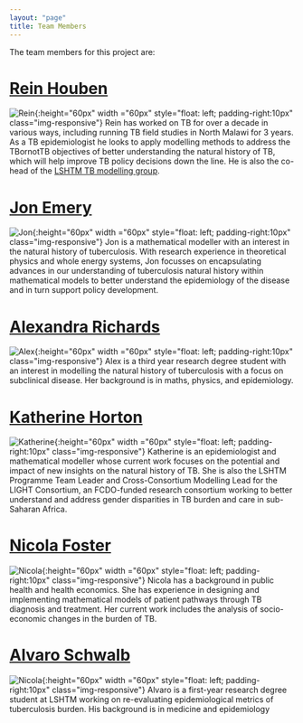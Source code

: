 ```yaml
---
layout: "page"
title: Team Members
---
```


The team members for this project are:

# [Rein Houben](https://www.lshtm.ac.uk/aboutus/people/houben.rein)
![Rein](../images/Rein-profile.jpg){:height="60px" width ="60px" style="float: left; padding-right:10px" class="img-responsive"}
Rein has worked on TB for over a decade in various ways, including running TB field studies in North Malawi for 3 years. As a TB epidemiologist he looks to apply modelling methods to address the TBornotTB objectives of better understanding the natural history of TB, which will help improve TB policy decisions down the line. He is also the co-head of the [LSHTM TB modelling group](https://tbmodelling.lshtm.ac.uk/). 

# [Jon Emery](https://www.lshtm.ac.uk/aboutus/people/emery.jon)
![Jon](../images/Jon-profile.jpg){:height="60px" width ="60px" style="float: left; padding-right:10px" class="img-responsive"}
Jon is a mathematical modeller with an interest in the natural history of tuberculosis. With research experience in theoretical physics and whole energy systems, Jon focusses on encapsulating advances in our understanding of tuberculosis natural history within mathematical models to better understand the epidemiology of the disease and in turn support policy development.

# [Alexandra Richards](http://www.lshtm.ac.uk/aboutus/people/richards.alexandra)
![Alex](../images/Alex-profile.jpeg){:height="60px" width ="60px" style="float: left; padding-right:10px" class="img-responsive"}
Alex is a third year research degree student with an interest in modelling the natural history of tuberculosis with a focus on subclinical disease. Her background is in maths, physics, and epidemiology.

# [Katherine Horton](https://www.lshtm.ac.uk/aboutus/people/horton.katherine)
![Katherine](../images/Katherine-profile.jpg){:height="60px" width ="60px" style="float: left; padding-right:10px" class="img-responsive"}
Katherine is an epidemiologist and mathematical modeller whose current work focuses on the potential and impact of new insights on the natural history of TB. She is also the LSHTM Programme Team Leader and Cross-Consortium Modelling Lead for the LIGHT Consortium, an FCDO-funded research consortium working to better understand and address gender disparities in TB burden and care in sub-Saharan Africa.

# [Nicola Foster](https://www.lshtm.ac.uk/aboutus/people/foster.nicola)
![Nicola](../images/Nicola-profile.jpg){:height="60px" width ="60px" style="float: left; padding-right:10px" class="img-responsive"}
Nicola has a background in public health and health economics. She has experience in designing and implementing mathematical models of patient pathways through TB diagnosis and treatment. Her current work includes the analysis of socio-economic changes in the burden of TB.  

# [Alvaro Schwalb](https://www.lshtm.ac.uk/aboutus/people/schwalb.alvaro)
![Nicola](../images/Alvaro-profile.jpg){:height="60px" width ="60px" style="float: left; padding-right:10px" class="img-responsive"}
Alvaro is a first-year research degree student at LSHTM working on re-evaluating epidemiological metrics of tuberculosis burden. His background is in medicine and epidemiology 